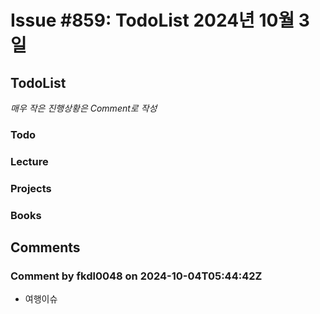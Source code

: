 # Issue #859: TodoList 2024년 10월 3일

## TodoList

*매우 작은 진행상황은 Comment로 작성*

### Todo  

### Lecture

### Projects

### Books


## Comments

### Comment by fkdl0048 on 2024-10-04T05:44:42Z

- 여행이슈

